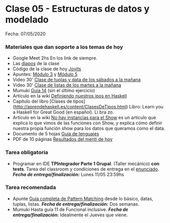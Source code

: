 # Clase 05 - Estructuras de datos y modelado

Fecha: 07/05/2020

### Materiales que dan soporte a los temas de hoy

* Google Meet 2hs   En los link de siempre. 
* Las [diapos](https://docs.google.com/presentation/d/e/2PACX-1vQYw_G7TQ4xmwTyqTsgdykTvbgIMkd6UiSq3ao8Gb8fXyoyZa7-UdFQCdQryoBBLSL_kERQjHM1ZTdg/pub?start=false&loop=false&delayms=3000) de la clase
* Código de la clase de hoy [Jovits](https://github.com/pdepjm/clase-de-modelado-jueves-2020/blob/master/src/Lib.hs)
* Apuntes: [Módulo 3](https://drive.google.com/open?id=11C2UAbP70dP7sTID-ZxJm_a-5ypKxQUEuZr6GVk5yFI) y [Módulo 5](https://drive.google.com/open?id=1Rzsp5A46R_WdC-NJ6_SKrUrtZ6LmR5A52BazE9XPLIc)
* Video 30' [Clase de tuplas y data de los sábados a la mañana](https://www.youtube.com/watch?v=K_56_YFCHD8) 
* Video 30' [Clase de listas de los martes a la mañana](https://youtu.be/HRBtsachj98) 
* Mumuki [Guía 14](https://mumuki.io/pdep-utn/lessons/745-programacion-funcional-modelado) (sin el último ejercicio)
* Artículo en la wiki   [Definiendo nuestros ipos en Haskell](http://wiki.uqbar.org/wiki/articles/data--definiendo-nuestros-tipos-en-haskell.html)
* Capítulo del libro [Clases de tipos] (http://aprendehaskell.es/content/ClasesDeTipos.html) Libro: Learn you a Haskell for Great Good (en español). Li bra zo.
* Artículo en la wiki   [No hay instancias para el Show](http://wiki.uqbar.org/wiki/articles/no-hay-instancias-para-el-show.html) es un artículo que explica lo que vimos de las funciones con Show, y explica cómo definir nuestra propia función show para los datos que queramos como el data.
* Documento de 5 hojas [Guía de lenguajes](https://docs.google.com/document/d/e/2PACX-1vTlLkakSbp6ubcIq00PU4-Z96tg8CUSc8bO793_uftmiGjfkSn7Ug-F_y0-ieIWG6aWfuoHLJrRL8Fd/pub)
* PDF de 10 páginas	[Resultados del menti de hoy](./assets/Repaso_PdeP_-_Principio_Clase05.pdf) 

### Tarea obligatoria

* Programar en IDE **TPIntegrador Parte 1 Grupal**. (Taller mecánico) **con tests**. Tarea del classroom y condiciones de entrega en el [enunciado](https://docs.google.com/document/d/1U55Yyu4_XLKJzHf8EV0925TNAazhA0ET3d4lrCSTO-k/edit#).
***Fecha de entrega/finalización:*** Lunes 11/05 23:59hs

### Tarea recomendada

* Apunte  [Guía completa de Pattern Matching](https://docs.google.com/document/d/1DQwu-39LMzAfDdeR2pNQ9zgRGUatsQbEcS_MydH7hwM/edit?usp=sharing) desde lo básico, datas, tuplas, listas. ***Fecha de entrega/finalización:*** Dos semanas.
* Mumuki	Hasta guía 11 de Funcional inclusive. ***Fecha de entrega/finalización:*** Idealmente el Jueves que viene.

